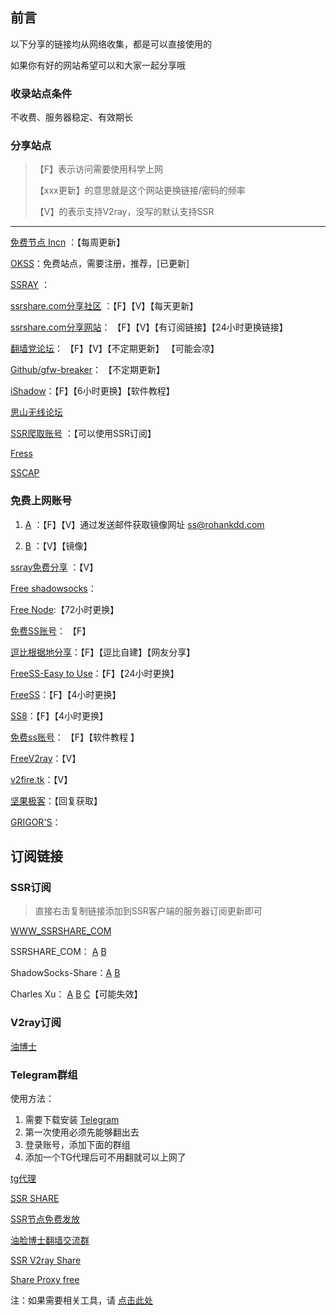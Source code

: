 ## 前言

以下分享的链接均从网络收集，都是可以直接使用的

如果你有好的网站希望可以和大家一起分享哦

### 收录站点条件

不收费、服务器稳定、有效期长



### 分享站点

> 【F】表示访问需要使用科学上网
>
> 【xxx更新】的意思就是这个网站更换链接/密码的频率
>
> 【V】的表示支持V2ray，没写的默认支持SSR

---

[免费节点 Incn](https://lncn.org/) ：【每周更新】

[OKSS](https://web2019.okss.xyz/auth/register?code=code)：免费站点，需要注册，推荐，[已更新]

[SSRAY](https://ssray.club/) ：

[ssrshare.com分享社区](https://www.ssrshare.com/forums/ssr-socks-v2ray.2/) ：【F】【V】【每天更新】

[ssrshare.com分享网站](https://www.ssrtool.com/tool/free_ssr)： 【F】【V】【有订阅链接】【24小时更换链接】

[翻墙党论坛](https://fanqiangdang.com/)： 【F】【V】【不定期更新】 【可能会凉】

[Github/gfw-breaker](https://github.com/gfw-breaker/ssr-accounts)： 【不定期更新】

[iShadow](https://us.ishadowx.net/)：【F】【6小时更换】【软件教程】

[思山无线论坛](http://www.right.com.cn/forum/forum-159-1.html)

[SSR爬取账号](http://ss.pythonic.life/) ：【可以使用SSR订阅】

[Fress](https://io.freess.org/)

[SSCAP](https://tool.ssrshare.us/tool/free_ssr)


### 免费上网账号

1. [A](https://free-ss.site/)  ：【F】【V】通过发送邮件获取镜像网址 ss@rohankdd.com 

2. [B](https://free-ss.tw)  ：【V】【镜像】

[ssray免费分享](https://ssray.club/) ：【V】

[Free shadowsocks](https://free.gyteng.com/)：

[Free Node](http://cacss.me/):【72小时更换】

[免费SS账号](https://ssr.tips/46.html#respond)： 【F】

[逗比根据地分享](https://doub.io/sszhfx/)：【F】【逗比自建】【网友分享】

[FreeSS-Easy to Use](https://ss.freess.org/)：【F】【24小时更换】

[FreeSS](https://io.freess.today/)：【F】【4小时更换】

[SS8](https://get.ss8.fun/)：【F】【4小时更换】

[免费ss账号](https://free.yitianjianss.com/)： 【F】【软件教程 】

[FreeV2ray](https://get.freev2ray.com/)：【V】

[v2fire.tk](https://v2fire.tk/)：【V】

[坚果极客](https://www.nutgeek.com/ssshadowsocks/)：【回复获取】

[GRIGOR'S](https://gdmi.weebly.com/3118523398online.html)：



## 订阅链接

### SSR订阅

> 直接右击复制链接添加到SSR客户端的服务器订阅更新即可

[WWW_SSRSHARE_COM](https://raw.githubusercontent.com/ImLaoD/sub/master/ssrshare.com)

SSRSHARE_COM： [A](https://ssrshare.xyz/freessr) [B](https://yzzz.ml/freessr)

ShadowSocks-Share：[A](https://share-shadowsocksr.herokuapp.com/subscribe?valid=1)  [B](https://shadowsocks-share.herokuapp.com/subscribe?valid=1)

Charles Xu：	[A](https://ourssr.herokuapp.com/subscribe) [B](https://eyyy.herokuapp.com/subscribe) [C](https://shadowsocksshare.herokuapp.com/subscribe)【可能失效】



### V2ray订阅

[油博士](https://fucktiyanqun.netlify.com/)


### Telegram群组

使用方法：

1. 需要下载安装 [Telegram](https://telegram.org/)
2. 第一次使用必须先能够翻出去
3. 登录账号，添加下面的群组
4. 添加一个TG代理后可不用翻就可以上网了

[tg代理](https://t.me/socks5list)

[SSR SHARE](https://t.me/gyjclub)

[SSR节点免费发放](https://t.me/SSRlist)

[油脸博士翻墙交流群](https://t.me/youlianboshi_group)

[SSR V2ray Share](https://t.me/freeshadowsock)

[Share Proxy free](https://t.me/shareproxyfree)

注：如果需要相关工具，请 [点击此处](https://github.com/it-andy-hou/fq)
